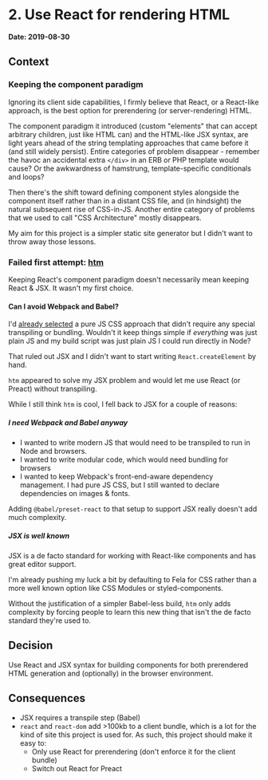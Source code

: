 # 2. Use React for rendering HTML

**Date: 2019-08-30**

## Context

### Keeping the component paradigm

Ignoring its client side capabilities, I firmly believe that React, or a React-like approach, is the best option for prerendering (or server-rendering) HTML.

The component paradigm it introduced (custom "elements" that can accept arbitrary children, just like HTML can) and the HTML-like JSX syntax, are light years ahead of the string templating approaches that came before it (and still widely persist). Entire categories of problem disappear - remember the havoc an accidental extra `</div>` in an ERB or PHP template would cause? Or the awkwardness of hamstrung, template-specific conditionals and loops?

Then there's the shift toward defining component styles alongside the component itself rather than in a distant CSS file, and (in hindsight) the natural subsequent rise of CSS-in-JS. Another entire category of problems that we used to call "CSS Architecture" mostly disappears.

My aim for this project is a simpler static site generator but I didn't want to throw away those lessons.

### Failed first attempt: [htm](https://github.com/developit/htm)

Keeping React's component paradigm doesn't necessarily mean keeping React & JSX. It wasn't my first choice.

#### Can I avoid Webpack and Babel?

I'd [already selected](./001_use_fela.md) a pure JS CSS approach that didn't require any special transpiling or bundling. Wouldn't it keep things simple if *everything* was just plain JS and my build script was just plain JS I could run directly in Node?

That ruled out JSX and I didn't want to start writing `React.createElement` by hand.

`htm` appeared to solve my JSX problem and would let me use React (or Preact) without transpiling.

While I still think `htm` is cool, I fell back to JSX for a couple of reasons:

##### I need Webpack and Babel anyway

- I wanted to write modern JS that would need to be transpiled to run in Node and browsers.
- I wanted to write modular code, which would need bundling for browsers
- I wanted to keep Webpack's front-end-aware dependency management. I had pure JS CSS, but I still wanted to declare dependencies on images & fonts.

Adding `@babel/preset-react` to that setup to support JSX really doesn't add much complexity.

##### JSX is well known

JSX is a de facto standard for working with React-like components and has great editor support.

I'm already pushing my luck a bit by defaulting to Fela for CSS rather than a more well known option like CSS Modules or styled-components.

Without the justification of a simpler Babel-less build, `htm` only adds complexity by forcing people to learn this new thing that isn't the de facto standard they're used to.

## Decision

Use React and JSX syntax for building components for both prerendered HTML generation and (optionally) in the browser environment.

## Consequences

- JSX requires a transpile step (Babel)
- `react` and `react-dom` add >100kb to a client bundle, which is a lot for the kind of site this project is used for. As such, this project should make it easy to:
  - Only use React for prerendering (don't enforce it for the client bundle)
  - Switch out React for Preact
